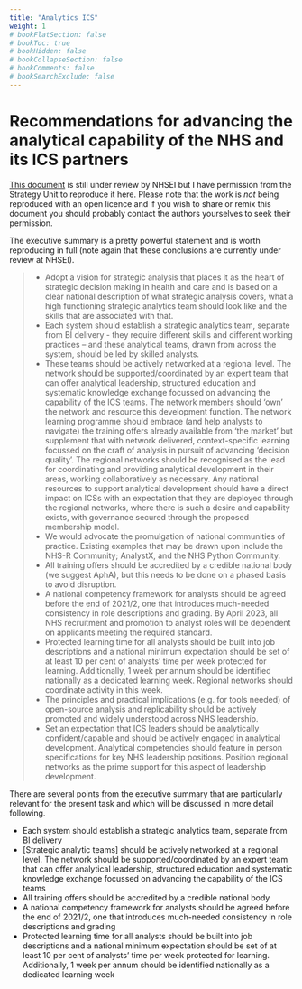 ```yaml
---
title: "Analytics ICS"
weight: 1
# bookFlatSection: false
# bookToc: true
# bookHidden: false
# bookCollapseSection: false
# bookComments: false
# bookSearchExclude: false
---
```


# Recommendations for advancing the analytical capability of the NHS and its ICS partners

[This document](https://github.com/ChrisBeeley/notebook/blob/main/content/docs/analyst-skills/resources/advancing_ics.pdf) is still under review by NHSEI but I have permission from the Strategy Unit to reproduce it here. Please note that the work is *not* being reproduced with an open licence and if you wish to share or remix this document you should probably contact the authors yourselves to seek their permission. 

The executive summary is a pretty powerful statement and is worth reproducing in full (note again that these conclusions are currently under review at NHSEI).

> * Adopt a vision for strategic analysis that places it as the heart of strategic decision making in health and care and is based on a clear national description of what strategic analysis covers, what a high functioning strategic analytics team should look like and the skills that are associated with that.
> * Each system should establish a strategic analytics team, separate from BI delivery - they require different skills and different working practices – and these analytical teams, drawn from across the system, should be led by skilled analysts.
> * These teams should be actively networked at a regional level. The network should be supported/coordinated by an expert team that can offer analytical leadership, structured education and systematic knowledge exchange focussed on advancing the capability of the ICS teams. The network members should ‘own’ the network and resource this development function. The network learning programme should embrace (and help analysts to navigate) the training offers already available from ‘the market’ but supplement that with network delivered, context-specific learning focussed on the craft of analysis in pursuit of advancing ‘decision quality’. The regional networks should be recognised as the lead for coordinating and providing analytical development in their areas, working collaboratively as necessary. Any national resources to support analytical development should have a direct impact on ICSs with an expectation that they are deployed through the regional networks, where there is such a desire and capability exists, with governance secured through the proposed membership model.
> * We would advocate the promulgation of national communities of practice. Existing examples that may be drawn upon include the NHS-R Community; AnalystX, and the NHS Python Community.
> * All training offers should be accredited by a credible national body (we suggest AphA), but this needs to be done on a phased basis to avoid disruption.
> * A national competency framework for analysts should be agreed before the end of 2021/2, one that introduces much-needed consistency in role descriptions and grading. By April 2023, all NHS recruitment and promotion to analyst roles will be dependent on applicants meeting the required standard.
> * Protected learning time for all analysts should be built into job descriptions and a national minimum expectation should be set of at least 10 per cent of analysts’ time per week protected for learning. Additionally, 1 week per annum should be identified nationally as a dedicated learning week. Regional networks should coordinate activity in this week.
> * The principles and practical implications (e.g. for tools needed) of open-source analysis and replicability should be actively promoted and widely understood across NHS leadership.
> * Set an expectation that ICS leaders should be analytically confident/capable and should be actively engaged in analytical development. Analytical competencies should feature in person specifications for key NHS leadership positions. Position regional networks as the prime support for this aspect of leadership development.

There are several points from the executive summary that are particularly relevant for the present task and which will be discussed in more detail following.

* Each system should establish a strategic analytics team, separate from BI delivery
* [Strategic analytic teams] should be actively networked at a regional level. The network should be supported/coordinated by an expert team that can offer analytical leadership, structured education and systematic knowledge exchange focussed on advancing the capability of the ICS teams
* All training offers should be accredited by a credible national body
* A national competency framework for analysts should be agreed before the end of 2021/2, one that introduces much-needed consistency in role descriptions and grading
* Protected learning time for all analysts should be built into job descriptions and a national minimum expectation should be set of at least 10 per cent of analysts’ time per week protected for learning. Additionally, 1 week per annum should be identified nationally as a dedicated learning week
